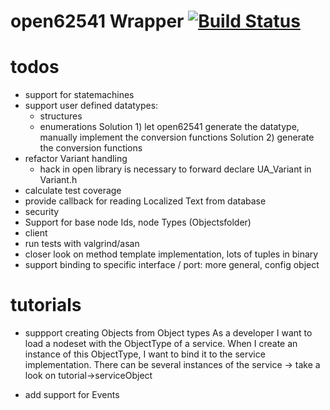 # open62541 Wrapper [![Build Status](https://travis-ci.org/matkonnerth/openWrapper.svg?branch=master)](https://travis-ci.org/matkonnerth/openWrapper)

# todos
* support for statemachines
* support user defined datatypes:
  * structures
  * enumerations
  Solution 1) let open62541 generate the datatype, manually implement the conversion functions
  Solution 2) generate the conversion functions
* refactor Variant handling
  * hack in open library is necessary to forward declare UA_Variant in Variant.h
* calculate test coverage
* provide callback for reading Localized Text from database
* security
* Support for base node Ids, node Types (Objectsfolder)
* client
* run tests with valgrind/asan
* closer look on method template implementation, lots of tuples in binary
* support binding to specific interface / port: more general, config object

# tutorials
* suppport creating Objects from Object types
As a developer I want to load a nodeset with the ObjectType of a service.
When I create an instance of this ObjectType, I want to bind it to the service implementation.
There can be several instances of the service
-> take a look on tutorial->serviceObject

* add support for Events

